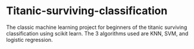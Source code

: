 # Titanic-surviving-classification
The classic machine learning project for beginners of the titanic surviving classification using scikit learn.
The 3 algorithms used are KNN, SVM, and logistic regression.

